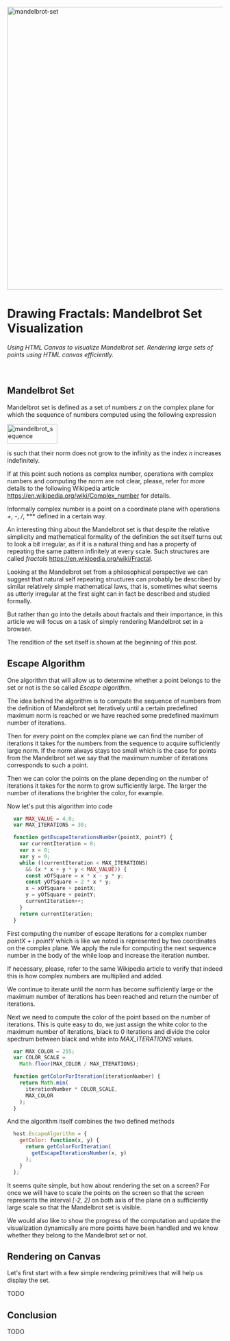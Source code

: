 <a href="https://smthngsmwhr.files.wordpress.com/2016/10/mandelbrot-set.jpg"><img src="https://smthngsmwhr.files.wordpress.com/2016/10/mandelbrot-set.jpg" alt="mandelbrot-set" width="809" height="660" class="alignnone size-full wp-image-516" /></a>

# Drawing Fractals: Mandelbrot Set Visualization

*Using HTML Canvas to visualize Mandelbrot set. Rendering large sets of points using HTML canvas efficiently.*<br /><br /><br />

## Mandelbrot Set

Mandelbrot set is defined as a set of numbers *z* on the complex plane for  which the sequence of numbers computed using the following expression

<a href="https://smthngsmwhr.files.wordpress.com/2016/10/mandelbrot_sequence.gif"><img src="https://smthngsmwhr.files.wordpress.com/2016/10/mandelbrot_sequence.gif" alt="mandelbrot_sequence" width="117" height="45" class="alignnone size-full wp-image-517" /></a>

is such that their norm does not grow to the infinity as the index *n* increases indefinitely.

If at this point such notions as complex number, operations with complex numbers and computing the norm are not clear, please, refer for more details to the following Wikipedia article https://en.wikipedia.org/wiki/Complex_number for details.

Informally complex number is a point on a coordinate plane with operations *+*, *-*, */*, *** defined in a certain way.

An interesting thing about the Mandelbrot set is that despite the relative simplicity and mathematical formality of the definition the set itself turns out to look a bit irregular, as if it is a natural thing and has a property of repeating the same pattern infinitely at every scale. Such structures are called *fractals* https://en.wikipedia.org/wiki/Fractal.

Looking at the Mandelbrot set from a philosophical perspective we can suggest that natural self repeating structures can probably be described by similar relatively simple mathematical laws, that is, sometimes what seems as utterly irregular at the first sight can in fact be described and studied formally.

But rather than go into the details about fractals and their importance, in this article we will focus on a task of simply rendering Mandelbrot set in a browser.

The rendition of the set itself is shown at the beginning of this post.

## Escape Algorithm

One algorithm that will allow us to determine whether a point belongs to the set or not is the so called *Escape algorithm*.

The idea behind the algorithm is to compute the sequence of numbers from the definition of Mandelbrot set iteratively until a certain predefined maximum norm is reached or we have reached some predefined maximum number of iterations.

Then for every point on the complex plane we can find the number of iterations it takes for the numbers from the sequence to acquire sufficiently large norm. If the norm always stays too small which is the case for points from the Mandelbrot set we say that the maximum number of iterations corresponds to such a point.

Then we can color the points on the plane depending on the number of iterations it takes for the norm to grow sufficiently large. The larger the number of iterations the brighter the color, for example.

Now let's put this algorithm into code

```javascript
  var MAX_VALUE = 4.0;
  var MAX_ITERATIONS = 30;

  function getEscapeIterationsNumber(pointX, pointY) {
    var currentIteration = 0;
    var x = 0;
    var y = 0;
    while ((currentIteration < MAX_ITERATIONS) 
      && (x * x + y * y < MAX_VALUE)) {
      const xOfSquare = x * x - y * y;
      const yOfSquare = 2 * x * y;
      x = xOfSquare + pointX;
      y = yOfSquare + pointY;
      currentIteration++;
    }
    return currentIteration;
  }
```

First computing the number of escape iterations for a complex number *pointX + i pointY* which is like we noted is represented by two coordinates on the complex plane. We apply the rule for computing the next sequence number in the body of the while loop and increase the iteration number.

If necessary, please, refer to the same Wikipedia article to verify that indeed this is how complex numbers are multiplied and added.

We continue to iterate until the norm has become sufficiently large or the maximum number of iterations has been reached and return the number of iterations.

Next we need to compute the color of the point based on the number of iterations. This is quite easy to do, we just assign the white color to the maximum number of iterations, black to 0 iterations and divide the color spectrum between black and white into *MAX_ITERATIONS* values.

```javascript
  var MAX_COLOR = 255;
  var COLOR_SCALE =
    Math.floor(MAX_COLOR / MAX_ITERATIONS);

  function getColorForIteration(iterationNumber) {
    return Math.min(
      iterationNumber * COLOR_SCALE,
      MAX_COLOR
    );
  }
```

And the algorithm itself combines the two defined methods

```javascript
  host.EscapeAlgorithm = {
    getColor: function(x, y) {
      return getColorForIteration(
        getEscapeIterationsNumber(x, y)
      );
    }
  };
```

It seems quite simple, but how about rendering the set on a screen? For once we will have to scale the points on the screen so that the screen represents the interval *[-2, 2]* on both axis of the plane on a sufficiently large scale so that the Mandelbrot set is visible.

We would also like to show the progress of the computation and update the visualization dynamically are more points have been handled and we know whether they belong to the Mandelbrot set or not.

## Rendering on Canvas

Let's first start with a few simple rendering primitives that will help us display the set.

TODO

## Conclusion

TODO